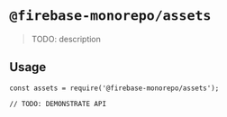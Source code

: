 # `@firebase-monorepo/assets`

> TODO: description

## Usage

```
const assets = require('@firebase-monorepo/assets');

// TODO: DEMONSTRATE API
```
